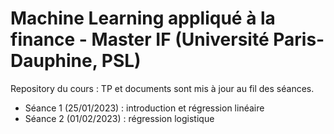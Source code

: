 # Machine Learning appliqué à la finance - Master IF (Université Paris-Dauphine, PSL)

Repository du cours : TP et documents sont mis à jour au fil des séances.
* Séance 1 (25/01/2023) : introduction et régression linéaire
* Séance 2 (01/02/2023) : régression logistique
